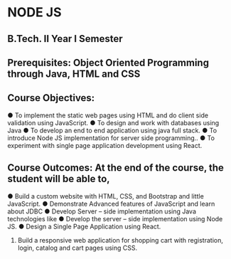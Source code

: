 # NODE JS

## B.Tech. II Year I Semester

## Prerequisites: Object Oriented Programming through Java, HTML and CSS
  
## Course Objectives:
●	To implement the static web pages using HTML and do client side validation using JavaScript.
●	To design and work with databases using Java
●	To develop an end to end application using java full stack.
●	To introduce Node JS implementation for server side programming..
●	To experiment with single page application development using React.

## Course Outcomes: At the end of the course, the student will be able to,
●	Build a custom website with HTML, CSS, and Bootstrap and little JavaScript.
●	Demonstrate Advanced features of JavaScript and learn about JDBC
●	Develop Server – side implementation using Java technologies like
●	Develop the server – side implementation using Node JS.
●	Design a Single Page Application using React.


1.	Build a responsive web application for shopping cart with registration, login, catalog and cart pages using CSS.
